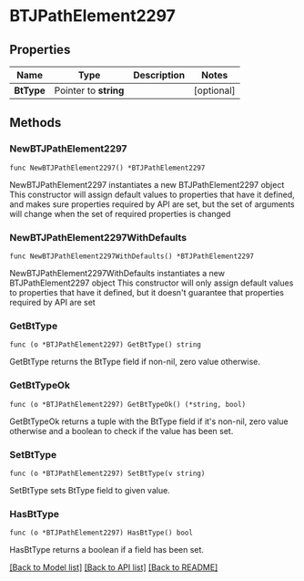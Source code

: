 # BTJPathElement2297

## Properties

Name | Type | Description | Notes
------------ | ------------- | ------------- | -------------
**BtType** | Pointer to **string** |  | [optional] 

## Methods

### NewBTJPathElement2297

`func NewBTJPathElement2297() *BTJPathElement2297`

NewBTJPathElement2297 instantiates a new BTJPathElement2297 object
This constructor will assign default values to properties that have it defined,
and makes sure properties required by API are set, but the set of arguments
will change when the set of required properties is changed

### NewBTJPathElement2297WithDefaults

`func NewBTJPathElement2297WithDefaults() *BTJPathElement2297`

NewBTJPathElement2297WithDefaults instantiates a new BTJPathElement2297 object
This constructor will only assign default values to properties that have it defined,
but it doesn't guarantee that properties required by API are set

### GetBtType

`func (o *BTJPathElement2297) GetBtType() string`

GetBtType returns the BtType field if non-nil, zero value otherwise.

### GetBtTypeOk

`func (o *BTJPathElement2297) GetBtTypeOk() (*string, bool)`

GetBtTypeOk returns a tuple with the BtType field if it's non-nil, zero value otherwise
and a boolean to check if the value has been set.

### SetBtType

`func (o *BTJPathElement2297) SetBtType(v string)`

SetBtType sets BtType field to given value.

### HasBtType

`func (o *BTJPathElement2297) HasBtType() bool`

HasBtType returns a boolean if a field has been set.


[[Back to Model list]](../README.md#documentation-for-models) [[Back to API list]](../README.md#documentation-for-api-endpoints) [[Back to README]](../README.md)


